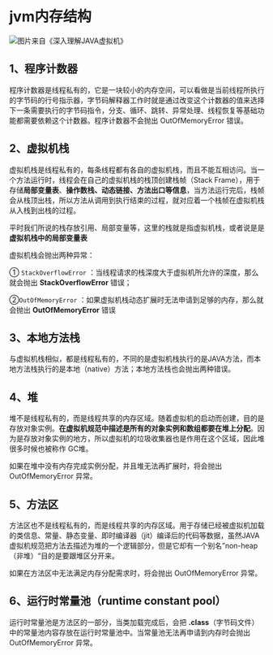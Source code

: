 # jvm内存结构

![图片来自《深入理解JAVA虚拟机》](https://i.loli.net/2018/11/25/5bfa95024f4fa.png)

## 1、程序计数器

程序计数器是线程私有的，它是一块较小的内存空间，可以看做是当前线程所执行的字节码的行号指示器，字节码解释器工作时就是通过改变这个计数器的值来选择下一条需要执行的字节码指令，分支、循环、跳转、异常处理、线程恢复等基础功能都需要依赖这个计数器。程序计数器不会抛出 OutOfMemoryError 错误。



## 2、虚拟机栈

虚拟机栈是线程私有的，每条线程都有各自的虚拟机栈，而且不能互相访问。当一个方法运行时，线程会在自己的虚拟机栈的栈顶创建栈帧（Stack Frame），用于存储**局部变量表**、**操作数栈、动态链接、方法出口等信息**，当方法运行完后，栈帧会从栈顶出栈，所以方法从调用到执行结束的过程，就对应着一个栈帧在虚拟机栈从入栈到出栈的过程。

平时我们所说的栈存放引用、局部变量等，这里的栈就是指虚拟机栈，或者说是是**虚拟机栈中的局部变量表**

虚拟机栈会抛出两种异常：

① `StackOverflowError` ：当线程请求的栈深度大于虚拟机所允许的深度，那么就会抛出 **StackOverflowError** 错误；

②`OutOfMemoryError` ：如果虚拟机栈动态扩展时无法申请到足够的内存，那么就会抛出 **OutOfMemoryError** 错误



## 3、本地方法栈

与虚拟机栈相似，都是线程私有的，不同的是虚拟机栈执行的是JAVA方法，而本地方法栈执行的是本地（native）方法；本地方法栈也会抛出两种错误。



## 4、堆

堆不是线程私有的，而是线程共享的内存区域。随着虚拟机的启动而创建，目的是存放对象实例。**在虚拟机规范中描述是所有的对象实例和数组都要在堆上分配**。因为是存放对象实例的地方，所以虚拟机的垃圾收集器也是作用在这个区域，因此堆很多时候也被称作 GC堆。

如果在堆中没有内存完成实例分配，并且堆无法再扩展时，将会抛出 OutOfMemoryError 异常。



## 5、方法区

方法区也不是线程私有的，而是线程共享的内存区域。用于存储已经被虚拟机加载的类信息、常量、静态变量、即时编译器（jit）编译后的代码等数据，虽然JAVA虚拟机规范把方法去描述为堆的一个逻辑部分，但是它却有一个别名”non-heap（非堆）“目的是要跟堆区分开来。

如果在方法区中无法满足内存分配需求时，将会抛出 OutOfMemoryError 异常。



## 6、运行时常量池（runtime constant pool）

运行时常量池是方法区的一部分，当类加载完成后，会把 **.class**（字节码文件）中的常量池内容存放在运行时常量池中。当常量池无法再申请到内存时会抛出 OutOfMemoryError 异常。
